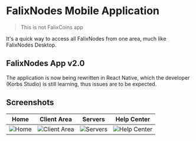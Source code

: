 # FalixNodes Mobile Application
> This is not FalixCoins app

It's a quick way to access all FalixNodes from one area, much like FalixNodes Desktop. 

## FalixNodes App v2.0
The application is now being rewritten in React Native, which the developer (Korbs Studio) is still learning, thus issues are to be expected. 

## Screenshots
| Home | Client Area  |Servers | Help Center |
| --- | ----------- | ----------- | ----------- |
| ![Home](https://i.imgur.com/SF7TieI.png)      | ![Client Area](https://i.imgur.com/6igrGOc.png)       | ![Servers](https://i.imgur.com/2rXJJW0.png)   | ![Help Center](https://i.imgur.com/s8tKi3P.png) |

